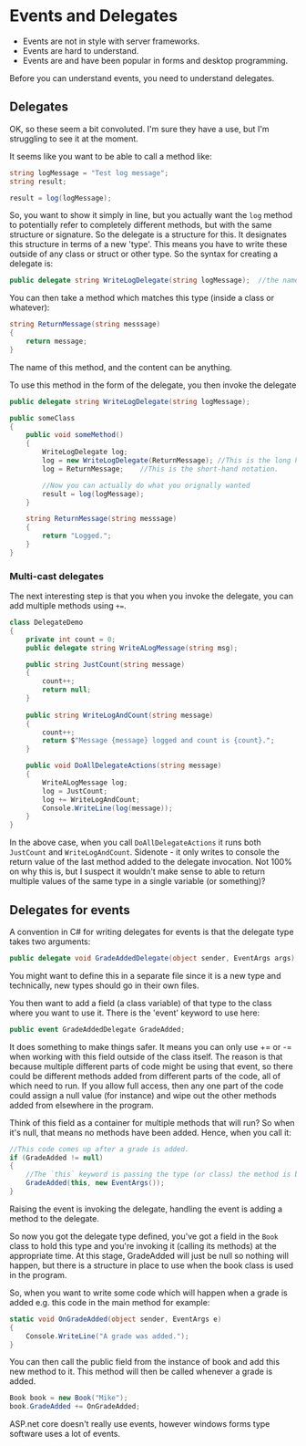 # Events and Delegates

* Events are not in style with server frameworks.
* Events are hard to understand.
* Events are and have been popular in forms and desktop programming.

Before you can understand events, you need to understand delegates.

## Delegates

OK, so these seem a bit convoluted.  I'm sure they have a use, but I'm struggling to see it at the moment.

It seems like you want to be able to call a method like:

```cs
string logMessage = "Test log message";
string result;

result = log(logMessage);
```

So, you want to show it simply in line, but you actually want the `log` method to potentially refer to completely different methods, but with the same structure or signature.  So the delegate is a structure for this.  It designates this structure in terms of a new 'type'.  This means you have to write these outside of any class or struct or other type.  So the syntax for creating a delegate is:

```cs
public delegate string WriteLogDelegate(string logMessage);  //the name of the parameter is irrelevant here, the important part is that there is a single parameter of type string and a return type of string.
```

You can then take a method which matches this type (inside a class or whatever):

```cs
string ReturnMessage(string messsage)
{
    return message;
}
```

The name of this method, and the content can be anything.

To use this method in the form of the delegate, you then invoke the delegate

```cs
public delegate string WriteLogDelegate(string logMessage);

public someClass
{
    public void someMethod()
    {
        WriteLogDelegate log;
        log = new WriteLogDelegate(ReturnMessage); //This is the long hand notation.
        log = ReturnMessage;    //This is the short-hand notation.

        //Now you can actually do what you orignally wanted
        result = log(logMessage);
    }

    string ReturnMessage(string messsage)
    {
        return "Logged.";
    }
}
```

### Multi-cast delegates

The next interesting step is that you when you invoke the delegate, you can add multiple methods using `+=`.  

```cs
class DelegateDemo
{
    private int count = 0;
    public delegate string WriteALogMessage(string msg);

    public string JustCount(string message)
    {
        count++;
        return null;
    }
    
    public string WriteLogAndCount(string message)
    {
        count++;
        return $"Message {message} logged and count is {count}.";
    }

    public void DoAllDelegateActions(string message)
    {
        WriteALogMessage log;
        log = JustCount;
        log += WriteLogAndCount;
        Console.WriteLine(log(message));
    }
}
```

In the above case, when you call `DoAllDelegateActions` it runs both `JustCount` and `WriteLogAndCount`.  Sidenote - it only writes to console the return value of the last method added to the delegate invocation.  Not 100% on why this is, but I suspect it wouldn't make sense to able to return multiple values of the same type in a single variable (or something)?


## Delegates for events

A convention in C# for writing delegates for events is that the delegate type takes two arguments:

```cs
public delegate void GradeAddedDelegate(object sender, EventArgs args);
```

You might want to define this in a separate file since it is a new type and technically, new types should go in their own files.

You then want to add a field (a class variable) of that type to the class where you want to use it.  There is the 'event' keyword to use here:

```cs
public event GradeAddedDelegate GradeAdded;
```

It does something to make things safer.  It means you can only use += or -= when working with this field outside of the class itself.  The reason is that because multiple different parts of code might be using that event, so there could be different methods added from different parts of the code, all of which need to run.  If you allow full access, then any one part of the code could assign a null value (for instance) and wipe out the other methods added from elsewhere in the program.

Think of this field as a container for multiple methods that will run? So when it's null, that means no methods have been added. Hence, when you call it:

```cs
//This code comes up after a grade is added.
if (GradeAdded != null)
{   
    //The `this` keyword is passing the type (or class) the method is being called by.
    GradeAdded(this, new EventArgs());
}
```

Raising the event is invoking the delegate, handling the event is adding a method to the delegate.

So now you got the delegate type defined, you've got a field in the `Book` class to hold this type and you're invoking it (calling its methods) at the appropriate time.  At this stage, GradeAdded will just be null so nothing will happen, but there is a structure in place to use when the book class is used in the program.

So, when you want to write some code which will happen when a grade is added e.g. this code in the main method for example:

```cs
static void OnGradeAdded(object sender, EventArgs e)
{
    Console.WriteLine("A grade was added.");
}
```

You can then call the public field from the instance of book and add this new method to it.  This method will then be called whenever a grade is added.

```cs
Book book = new Book("Mike");
book.GradeAdded += OnGradeAdded;
```

ASP.net core doesn't really use events, however windows forms type software uses a lot of events.